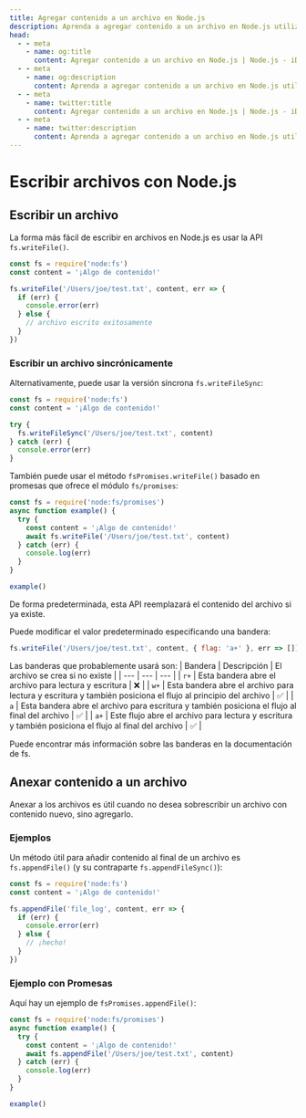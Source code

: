 ```yaml
---
title: Agregar contenido a un archivo en Node.js
description: Aprenda a agregar contenido a un archivo en Node.js utilizando los métodos fs.appendFile() y fs.appendFileSync(), con ejemplos y fragmentos de código.
head:
  - - meta
    - name: og:title
      content: Agregar contenido a un archivo en Node.js | Node.js - iDoc.dev
  - - meta
    - name: og:description
      content: Aprenda a agregar contenido a un archivo en Node.js utilizando los métodos fs.appendFile() y fs.appendFileSync(), con ejemplos y fragmentos de código.
  - - meta
    - name: twitter:title
      content: Agregar contenido a un archivo en Node.js | Node.js - iDoc.dev
  - - meta
    - name: twitter:description
      content: Aprenda a agregar contenido a un archivo en Node.js utilizando los métodos fs.appendFile() y fs.appendFileSync(), con ejemplos y fragmentos de código.
---
```



# Escribir archivos con Node.js

## Escribir un archivo

La forma más fácil de escribir en archivos en Node.js es usar la API `fs.writeFile()`.

```javascript
const fs = require('node:fs')
const content = '¡Algo de contenido!'

fs.writeFile('/Users/joe/test.txt', content, err => {
  if (err) {
    console.error(err)
  } else {
    // archivo escrito exitosamente
  }
})
```

### Escribir un archivo sincrónicamente

Alternativamente, puede usar la versión síncrona `fs.writeFileSync`:

```javascript
const fs = require('node:fs')
const content = '¡Algo de contenido!'

try {
  fs.writeFileSync('/Users/joe/test.txt', content)
} catch (err) {
  console.error(err)
}
```

También puede usar el método `fsPromises.writeFile()` basado en promesas que ofrece el módulo `fs/promises`:

```javascript
const fs = require('node:fs/promises')
async function example() {
  try {
    const content = '¡Algo de contenido!'
    await fs.writeFile('/Users/joe/test.txt', content)
  } catch (err) {
    console.log(err)
  }
}

example()
```

De forma predeterminada, esta API reemplazará el contenido del archivo si ya existe.

Puede modificar el valor predeterminado especificando una bandera:

```javascript
fs.writeFile('/Users/joe/test.txt', content, { flag: 'a+' }, err => [])
```

Las banderas que probablemente usará son:
| Bandera | Descripción | El archivo se crea si no existe |
| --- | --- | --- |
| `r+` | Esta bandera abre el archivo para lectura y escritura | :x: |
| `w+` | Esta bandera abre el archivo para lectura y escritura y también posiciona el flujo al principio del archivo | :white_check_mark: |
| `a` | Esta bandera abre el archivo para escritura y también posiciona el flujo al final del archivo | :white_check_mark: |
| `a+` | Este flujo abre el archivo para lectura y escritura y también posiciona el flujo al final del archivo | :white_check_mark: |

Puede encontrar más información sobre las banderas en la documentación de fs.

## Anexar contenido a un archivo

Anexar a los archivos es útil cuando no desea sobrescribir un archivo con contenido nuevo, sino agregarlo.


### Ejemplos

Un método útil para añadir contenido al final de un archivo es `fs.appendFile()` (y su contraparte `fs.appendFileSync()`):

```javascript
const fs = require('node:fs')
const content = '¡Algo de contenido!'

fs.appendFile('file_log', content, err => {
  if (err) {
    console.error(err)
  } else {
    // ¡hecho!
  }
})
```

### Ejemplo con Promesas

Aquí hay un ejemplo de `fsPromises.appendFile()`:

```javascript
const fs = require('node:fs/promises')
async function example() {
  try {
    const content = '¡Algo de contenido!'
    await fs.appendFile('/Users/joe/test.txt', content)
  } catch (err) {
    console.log(err)
  }
}

example()
```

